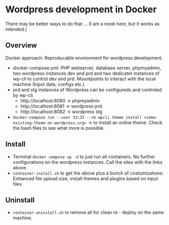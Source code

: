 # Wordpress development in Docker
There may be better ways to do that ... 
(I am a noob here, but it works as intended.)

## Overview
Docker approach: Reproducable environment for wordpress development. 
- docker-compose.yml: PHP webserver, database server, phpmyadmin, two wordpress instances dev and prd and two dedicatet instances of wp-cli to control dev and prd. Mountpoints to interact with the local machine (Input data, configs etc.)
- prd and stg instances of Wordpress can be configureds and controled by wp-cli.
  - http://localhost:8080 -> phpmyadmin
  - http://localhost:8081 -> wordpress prd
  - http://localhost:8082 -> wordpress stg
- ``` docker-compose run --user 33:33 --rm wpcli theme install <some-existing-theme-on-wordpress.org> ``` -> to install an online theme. Check the bash files to see what more is possible.

## Install

- Terminal ``` docker compose up -d ``` to just run all containers. No further configurations on the wordpress instances. Call the sites with the links above.
- ``` container-install.sh ``` to get the above plus a bunch of costumizations: Enhanced file upload size, install themes and plugins based on input files

## Uninstall

- ``` container-uninstall.sh ``` to remove all for clean re - deploy on the same machine. 
